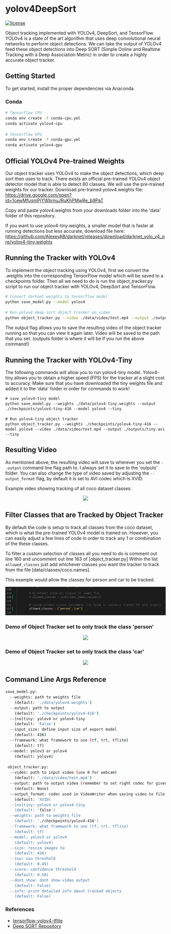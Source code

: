 # yolov4DeepSort

[![license](https://img.shields.io/github/license/mashape/apistatus.svg)](LICENSE)

Object tracking implemented with YOLOv4, DeepSort, and TensorFlow. YOLOv4 is a state of the art algorithm that uses deep convolutional neural networks to perform object detections. We can take the output of YOLOv4 feed these object detections into Deep SORT (Simple Online and Realtime Tracking with a Deep Association Metric) in order to create a highly accurate object tracker.

## Getting Started

To get started, install the proper dependencies via Anaconda.

### Conda

```bash
# Tensorflow CPU
conda env create -f conda-cpu.yml
conda activate yolov4-cpu

# Tensorflow GPU
conda env create -f conda-gpu.yml
conda activate yolov4-gpu
```

## Official YOLOv4 Pre-trained Weights

Our object tracker uses YOLOv4 to make the object detections, which deep sort then uses to track. There exists an official pre-trained YOLOv4 object detector model that is able to detect 80 classes. We will use the pre-trained weights for our tracker.
Download pre-trained yolov4.weights file: https://drive.google.com/open?id=1cewMfusmPjYWbrnuJRuKhPMwRe_b9PaT

Copy and paste yolov4.weights from your downloads folder into the 'data' folder of this repository.

If you want to use yolov4-tiny.weights, a smaller model that is faster at running detections but less accurate, download file here: https://github.com/AlexeyAB/darknet/releases/download/darknet_yolo_v4_pre/yolov4-tiny.weights

## Running the Tracker with YOLOv4

To implement the object tracking using YOLOv4, first we convert the .weights into the corresponding TensorFlow model which will be saved to a checkpoints folder. Then all we need to do is run the object_tracker.py script to run our object tracker with YOLOv4, DeepSort and TensorFlow.

```bash
# Convert darknet weights to tensorflow model
python save_model.py --model yolov4

# Run yolov4 deep sort object tracker on video
python object_tracker.py --video ./data/video/test.mp4 --output ./outputs/demo.avi --model yolov4
```

The output flag allows you to save the resulting video of the object tracker running so that you can view it again later. Video will be saved to the path that you set. (outputs folder is where it will be if you run the above command!)

## Running the Tracker with YOLOv4-Tiny

The following commands will allow you to run yolov4-tiny model. Yolov4-tiny allows you to obtain a higher speed (FPS) for the tracker at a slight cost to accuracy. Make sure that you have downloaded the tiny weights file and added it to the 'data' folder in order for commands to work!

```
# save yolov4-tiny model
python save_model.py --weights ./data/yolov4-tiny.weights --output ./checkpoints/yolov4-tiny-416 --model yolov4 --tiny

# Run yolov4-tiny object tracker
python object_tracker.py --weights ./checkpoints/yolov4-tiny-416 --model yolov4 --video ./data/video/test.mp4 --output ./outputs/tiny.avi --tiny
```

## Resulting Video

As mentioned above, the resulting video will save to wherever you set the `--output` command line flag path to. I always set it to save to the 'outputs' folder. You can also change the type of video saved by adjusting the `--output_format` flag, by default it is set to AVI codec which is XVID.

Example video showing tracking of all coco dataset classes:

<p align="center"><img src="data/helpers/all_classes.gif"\></p>

## Filter Classes that are Tracked by Object Tracker

By default the code is setup to track all classes from the coco dataset, which is what the pre-trained YOLOv4 model is trained on. However, you can easily adjust a few lines of code in order to track any 1 or combination of the these classes.

To filter a custom selection of classes all you need to do is comment out line 160 and uncomment out line 163 of [object_tracker.py] Within the list `allowed_classes` just add whichever classes you want the tracker to track from the file [data/classes/coco.names].

This example would allow the classes for person and car to be tracked.

<p align="center"><img src="data/helpers/filter_classes.PNG"\></p>

### Demo of Object Tracker set to only track the class 'person'

<p align="center"><img src="data/helpers/demo.gif"\></p>

### Demo of Object Tracker set to only track the class 'car'

<p align="center"><img src="data/helpers/cars.gif"\></p>

## Command Line Args Reference

```bash
save_model.py:
  --weights: path to weights file
    (default: './data/yolov4.weights')
  --output: path to output
    (default: './checkpoints/yolov4-416')
  --[no]tiny: yolov4 or yolov4-tiny
    (default: 'False')
  --input_size: define input size of export model
    (default: 416)
  --framework: what framework to use (tf, trt, tflite)
    (default: tf)
  --model: yolov3 or yolov4
    (default: yolov4)

 object_tracker.py:
  --video: path to input video (use 0 for webcam)
    (default: './data/video/test.mp4')
  --output: path to output video (remember to set right codec for given format. e.g. XVID for .avi)
    (default: None)
  --output_format: codec used in VideoWriter when saving video to file
    (default: 'XVID)
  --[no]tiny: yolov4 or yolov4-tiny
    (default: 'false')
  --weights: path to weights file
    (default: './checkpoints/yolov4-416')
  --framework: what framework to use (tf, trt, tflite)
    (default: tf)
  --model: yolov3 or yolov4
    (default: yolov4)
  --size: resize images to
    (default: 416)
  --iou: iou threshold
    (default: 0.45)
  --score: confidence threshold
    (default: 0.50)
  --dont_show: dont show video output
    (default: False)
  --info: print detailed info about tracked objects
    (default: False)
```

### References

- [tensorflow-yolov4-tflite](https://github.com/hunglc007/tensorflow-yolov4-tflite)
- [Deep SORT Repository](https://github.com/nwojke/deep_sort)
